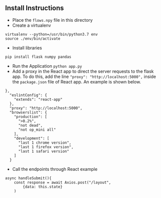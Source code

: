 ## Install Instructions

- Place the `flows.npy` file in this directory
- Create a virtualenv
```
virtualenv --python=/usr/bin/python3.7 env
source ./env/bin/activate
```
- Install libraries
```
pip install flask numpy pandas
```
- Run the Application `python app.py`
- Add a proxy in the React app to direct the server requests to the flask app. To do this, add the line `"proxy": "http://localhost:5000",` inside the `package.json` file of React app. An example is shown below. 
```
},
  "eslintConfig": {
    "extends": "react-app"
  },
  "proxy": "http://localhost:5000",
  "browserslist": {
    "production": [
      ">0.2%",
      "not dead",
      "not op_mini all"
    ],
    "development": [
      "last 1 chrome version",
      "last 1 firefox version",
      "last 1 safari version"
    ]
  }
```
- Call the endpoints through React example
```
async handleSubmit(){
    const response = await Axios.post("/layout", 
        {data: this.state}
    )
```